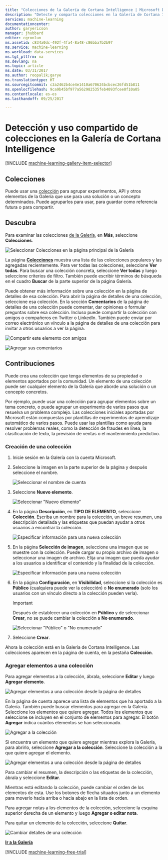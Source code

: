 ```yaml
---
title: "Colecciones de la Galería de Cortana Intelligence | Microsoft Docs"
description: "Detecte y comparta colecciones en la Galería de Cortana Intelligence."
services: machine-learning
documentationcenter: 
author: garyericson
manager: jhubbard
editor: cgronlun
ms.assetid: c834a0dc-492f-4fa4-8a48-c86bba7b2b97
ms.service: machine-learning
ms.workload: data-services
ms.tgt_pltfrm: na
ms.devlang: na
ms.topic: article
ms.date: 03/31/2017
ms.author: roopalik;garye
ms.translationtype: HT
ms.sourcegitcommit: c3a2462b4ce4e1410a670624bcbcec26fd51b811
ms.openlocfilehash: 9ca9b45bf977a562982535feb4093fcee0f10a05
ms.contentlocale: es-es
ms.lasthandoff: 09/25/2017

---
```

# <a name="discover-and-share-collections-in-cortana-intelligence-gallery"></a>Detección y uso compartido de colecciones en la Galería de Cortana Intelligence
[!INCLUDE [machine-learning-gallery-item-selector](../../../includes/machine-learning-gallery-item-selector.md)]

## <a name="collections"></a>Colecciones
Puede usar una [colección](https://gallery.cortanaintelligence.com/collections) para agrupar experimentos, API y otros elementos de la Galería que use para una solución o un concepto determinados. Puede agruparlos para usar, para guardar como referencia futura o para compartir.

## <a name="discover"></a>Descubra
Para examinar las colecciones [de la Galería](http://gallery.cortanaintelligence.com), en **Más**, seleccione **Colecciones**.

![Seleccionar Colecciones en la página principal de la Galería](./media/gallery-collections/select-collections-in-gallery.png)

La página **[Colecciones](https://gallery.cortanaintelligence.com/collections)** muestra una lista de las colecciones populares y las agregadas recientemente. Para ver todas las colecciones, seleccione **Ver todas**. Para buscar una colección concreta, seleccione **Ver todas** y luego seleccione criterios de filtro. También puede escribir términos de búsqueda en el cuadro **Buscar** de la parte superior de la página Galería.

Puede obtener más información sobre una colección en la página de detalles de esa colección. Para abrir la página de detalles de una colección, seleccione esa colección. En la sección **Comentarios** de la página de detalles de una colección puede comentar, dar opiniones o formular preguntas sobre esa colección. Incluso puede compartir la colección con amigos o compañeros en Twitter o LinkedIn. También puede enviar por correo electrónico un vínculo a la página de detalles de una colección para invitar a otros usuarios a ver la página.

![Compartir este elemento con amigos](./media/gallery-how-to-use-contribute-publish/share-links.png)

![Agregar sus comentarios](./media/gallery-how-to-use-contribute-publish/comments.png)

## <a name="contribute"></a>Contribuciones
Puede crea una colección que tenga elementos de su propiedad o elementos aportados por la comunidad. Un elemento de una colección puede ser cualquier elemento de la Galería que aborde una solución o un concepto concretos.

Por ejemplo, puede usar una colección para agrupar elementos sobre un tema concreto, o puede agrupar un experimento de varios pasos que resuelva un problema complejo. Las colecciones iniciales aportadas por Microsoft están compuestas por plantillas de experimentos de aprendizaje automático de varios pasos. Puede usar las plantillas como ayuda para resolver problemas reales, como la detección de fraudes en línea, la clasificación de texto, la previsión de ventas o el mantenimiento predictivo.

### <a name="create-a-collection"></a>Creación de una colección

1. Inicie sesión en la Galería con la cuenta Microsoft.

2.  Seleccione la imagen en la parte superior de la página y después seleccione el nombre.
  
    ![Seleccionar el nombre de cuenta](./media/gallery-collections/click-account-name.png)

3. Seleccione **Nuevo elemento**.
   
    ![Seleccionar "Nuevo elemento"](./media/gallery-collections/click-new-item.png)
4. En la página **Descripción**, en **TIPO DE ELEMENTO**, seleccione **Colección**. Escriba un nombre para la colección, un breve resumen, una descripción detallada y las etiquetas que puedan ayudar a otros usuarios a encontrar la colección.
   
    ![Especificar información para una nueva colección](./media/gallery-collections/create-collection-page-1.png)
5. En la página **Selección de imagen**, seleccione una imagen que se muestre con la colección. Puede cargar su propio archivo de imagen o seleccionar una imagen de archivo. Elija una imagen que pueda ayudar a los usuarios a identificar el contenido y la finalidad de la colección.
   
    ![Especificar información para una nueva colección](./media/gallery-collections/create-collection-page-2.png)
6. En la página **Configuración**, en **Visibilidad**, seleccione si la colección es **Público** (cualquiera puede ver la colección) o **No enumerado** (solo los usuarios con un vínculo directo a la colección pueden verla).
   
   > [!IMPORTANT]
   > Después de establecer una colección en **Público** y de seleccionar **Crear**, no se puede cambiar la colección a **No enumerado**.
   > 
   > 
   
    ![Seleccionar "Público" o "No enumerado"](./media/gallery-collections/create-collection-page-3.png)
7. Seleccione **Crear**.

Ahora la colección está en la Galería de Cortana Intelligence. Las colecciones aparecen en la página de cuenta, en la pestaña **Colección**.

### <a name="add-items-to-a-collection"></a>Agregar elementos a una colección
Para agregar elementos a la colección, ábrala, seleccione **Editar** y luego **Agregar elemento**.

![Agregar elementos a una colección desde la página de detalles](./media/gallery-collections/add-to-collection-from-details-page.png)

En la página de cuenta aparece una lista de elementos que ha aportado a la Galería. También puede buscar elementos para agregar en la Galería. Seleccione los elementos que quiere agregar. Todos los elementos que seleccione se incluyen en el conjunto de elementos para agregar. El botón **Agregar** indica cuántos elementos se han seleccionado.

![Agregar a la colección](./media/gallery-collections/add-to-collection.png)

Si encuentra un elemento que quiere agregar mientras explora la Galería, para abrirlo, seleccione **Agregar a la colección**. Seleccione la colección a la que quiere agregar el elemento.

![Agregar elementos a una colección desde la página de detalles](./media/gallery-collections/add-to-collection-from-item-details.png)

Para cambiar el resumen, la descripción o las etiquetas de la colección, ábrala y seleccione **Editar**. 

Mientras está editando la colección, puede cambiar el orden de los elementos de esta. Use los botones de flecha situados junto a un elemento para moverlo hacia arriba o hacia abajo en la lista de orden. 

Para agregar notas a los elementos de la colección, seleccione la esquina superior derecha de un elemento y luego **Agregar o editar nota**. 

Para quitar un elemento de la colección, seleccione **Quitar**.

![Cambiar detalles de una colección](./media/gallery-collections/change-collection-details.png)

**[Ir a la Galería](http://gallery.cortanaintelligence.com)**

[!INCLUDE [machine-learning-free-trial](../../../includes/machine-learning-free-trial.md)]

